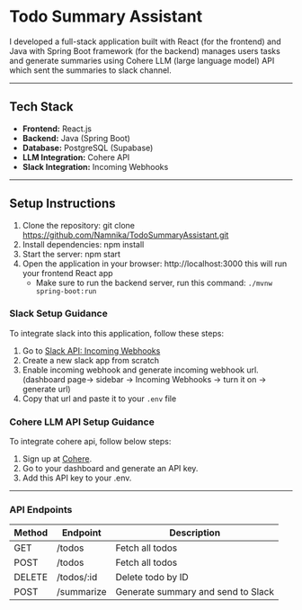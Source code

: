 # Todo Summary Assistant

I developed a full-stack application built with React (for the frontend) and Java with Spring Boot framework (for the backend) manages users tasks and generate summaries using Cohere LLM (large language model) API which sent the summaries to slack channel.

---

## Tech Stack

- **Frontend:** React.js
- **Backend:** Java (Spring Boot)
- **Database:** PostgreSQL (Supabase)
- **LLM Integration:** Cohere API
- **Slack Integration:** Incoming Webhooks

---

## Setup Instructions

1. Clone the repository: git clone https://github.com/Namnika/TodoSummaryAssistant.git
2. Install dependencies: npm install
3. Start the server: npm start
4. Open the application in your browser: http://localhost:3000 this will run your frontend React app
   - Make sure to run the backend server, run this command: `./mvnw spring-boot:run`

### Slack Setup Guidance

To integrate slack into this application, follow these steps:

1. Go to [Slack API: Incoming Webhooks](<https://api.slack.com/apps(https://api.slack.com/messaging/webhooks)>)
2. Create a new slack app from scratch
3. Enable incoming webhook and generate incoming webhook url.
   (dashboard page-> sidebar -> Incoming Webhooks -> turn it on -> generate url)
4. Copy that url and paste it to your `.env` file

### Cohere LLM API Setup Guidance

To integrate cohere api, follow below steps:

1. Sign up at [Cohere](https://cohere.com/).
2. Go to your dashboard and generate an API key.
3. Add this API key to your .env.

---

### API Endpoints

<table>
<thead>
  <tr>
	 <th>Method</th>
	 <th>Endpoint</th>
	 <th>Description</th>
  </tr>
  </thead>
  <tbody>
  <tr>
	 <td>GET</td>
	 <td>/todos</td>
	 <td>Fetch all todos</td>
  </tr>
  <tr>
	 <td>POST</td>
	 <td>/todos</td>
	 <td>Fetch all todos</td>
  </tr>
  <tr>
	 <td>DELETE</td>
	 <td>/todos/:id </td>
	 <td>Delete todo by ID </td>
  </tr>
  <tr>
	 <td>POST</td>
	 <td>/summarize</td>
	 <td>Generate summary and send to Slack</td>
  </tr>
  </tbody>
</table>
